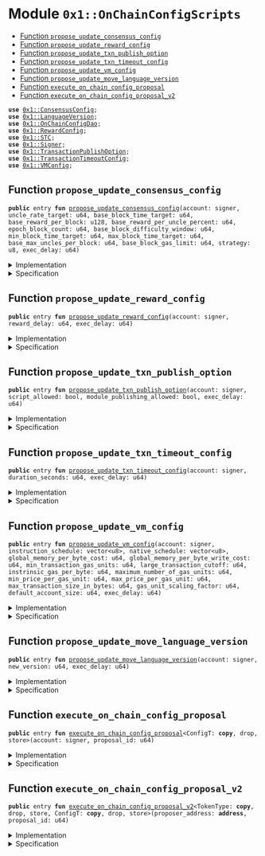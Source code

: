 
<a name="0x1_OnChainConfigScripts"></a>

# Module `0x1::OnChainConfigScripts`



-  [Function `propose_update_consensus_config`](#0x1_OnChainConfigScripts_propose_update_consensus_config)
-  [Function `propose_update_reward_config`](#0x1_OnChainConfigScripts_propose_update_reward_config)
-  [Function `propose_update_txn_publish_option`](#0x1_OnChainConfigScripts_propose_update_txn_publish_option)
-  [Function `propose_update_txn_timeout_config`](#0x1_OnChainConfigScripts_propose_update_txn_timeout_config)
-  [Function `propose_update_vm_config`](#0x1_OnChainConfigScripts_propose_update_vm_config)
-  [Function `propose_update_move_language_version`](#0x1_OnChainConfigScripts_propose_update_move_language_version)
-  [Function `execute_on_chain_config_proposal`](#0x1_OnChainConfigScripts_execute_on_chain_config_proposal)
-  [Function `execute_on_chain_config_proposal_v2`](#0x1_OnChainConfigScripts_execute_on_chain_config_proposal_v2)


<pre><code><b>use</b> <a href="ConsensusConfig.md#0x1_ConsensusConfig">0x1::ConsensusConfig</a>;
<b>use</b> <a href="LanguageVersion.md#0x1_LanguageVersion">0x1::LanguageVersion</a>;
<b>use</b> <a href="OnChainConfigDao.md#0x1_OnChainConfigDao">0x1::OnChainConfigDao</a>;
<b>use</b> <a href="RewardConfig.md#0x1_RewardConfig">0x1::RewardConfig</a>;
<b>use</b> <a href="STC.md#0x1_STC">0x1::STC</a>;
<b>use</b> <a href="Signer.md#0x1_Signer">0x1::Signer</a>;
<b>use</b> <a href="TransactionPublishOption.md#0x1_TransactionPublishOption">0x1::TransactionPublishOption</a>;
<b>use</b> <a href="TransactionTimeoutConfig.md#0x1_TransactionTimeoutConfig">0x1::TransactionTimeoutConfig</a>;
<b>use</b> <a href="VMConfig.md#0x1_VMConfig">0x1::VMConfig</a>;
</code></pre>



<a name="0x1_OnChainConfigScripts_propose_update_consensus_config"></a>

## Function `propose_update_consensus_config`



<pre><code><b>public</b> entry <b>fun</b> <a href="OnChainConfigScripts.md#0x1_OnChainConfigScripts_propose_update_consensus_config">propose_update_consensus_config</a>(account: signer, uncle_rate_target: u64, base_block_time_target: u64, base_reward_per_block: u128, base_reward_per_uncle_percent: u64, epoch_block_count: u64, base_block_difficulty_window: u64, min_block_time_target: u64, max_block_time_target: u64, base_max_uncles_per_block: u64, base_block_gas_limit: u64, strategy: u8, exec_delay: u64)
</code></pre>



<details>
<summary>Implementation</summary>


<pre><code><b>public</b> entry <b>fun</b> <a href="OnChainConfigScripts.md#0x1_OnChainConfigScripts_propose_update_consensus_config">propose_update_consensus_config</a>(
    account: signer,
    uncle_rate_target: u64,
    base_block_time_target: u64,
    base_reward_per_block: u128,
    base_reward_per_uncle_percent: u64,
    epoch_block_count: u64,
    base_block_difficulty_window: u64,
    min_block_time_target: u64,
    max_block_time_target: u64,
    base_max_uncles_per_block: u64,
    base_block_gas_limit: u64,
    strategy: u8,
    exec_delay: u64
) {
    <b>let</b> consensus_config = <a href="ConsensusConfig.md#0x1_ConsensusConfig_new_consensus_config">ConsensusConfig::new_consensus_config</a>(
        uncle_rate_target,
        base_block_time_target,
        base_reward_per_block,
        base_reward_per_uncle_percent,
        epoch_block_count,
        base_block_difficulty_window,
        min_block_time_target,
        max_block_time_target,
        base_max_uncles_per_block,
        base_block_gas_limit,
        strategy
    );
    <a href="OnChainConfigDao.md#0x1_OnChainConfigDao_propose_update">OnChainConfigDao::propose_update</a>&lt;<a href="STC.md#0x1_STC_STC">STC::STC</a>, <a href="ConsensusConfig.md#0x1_ConsensusConfig_ConsensusConfig">ConsensusConfig::ConsensusConfig</a>&gt;(
        &account,
        consensus_config,
        exec_delay
    );
}
</code></pre>



</details>

<details>
<summary>Specification</summary>



<pre><code><b>pragma</b> verify = <b>false</b>;
</code></pre>



</details>

<a name="0x1_OnChainConfigScripts_propose_update_reward_config"></a>

## Function `propose_update_reward_config`



<pre><code><b>public</b> entry <b>fun</b> <a href="OnChainConfigScripts.md#0x1_OnChainConfigScripts_propose_update_reward_config">propose_update_reward_config</a>(account: signer, reward_delay: u64, exec_delay: u64)
</code></pre>



<details>
<summary>Implementation</summary>


<pre><code><b>public</b> entry <b>fun</b> <a href="OnChainConfigScripts.md#0x1_OnChainConfigScripts_propose_update_reward_config">propose_update_reward_config</a>(
    account: signer,
    reward_delay: u64,
    exec_delay: u64
) {
    <b>let</b> reward_config = <a href="RewardConfig.md#0x1_RewardConfig_new_reward_config">RewardConfig::new_reward_config</a>(reward_delay);
    <a href="OnChainConfigDao.md#0x1_OnChainConfigDao_propose_update">OnChainConfigDao::propose_update</a>&lt;<a href="STC.md#0x1_STC_STC">STC::STC</a>, <a href="RewardConfig.md#0x1_RewardConfig_RewardConfig">RewardConfig::RewardConfig</a>&gt;(&account, reward_config, exec_delay);
}
</code></pre>



</details>

<details>
<summary>Specification</summary>



<pre><code><b>pragma</b> verify = <b>false</b>;
</code></pre>



</details>

<a name="0x1_OnChainConfigScripts_propose_update_txn_publish_option"></a>

## Function `propose_update_txn_publish_option`



<pre><code><b>public</b> entry <b>fun</b> <a href="OnChainConfigScripts.md#0x1_OnChainConfigScripts_propose_update_txn_publish_option">propose_update_txn_publish_option</a>(account: signer, script_allowed: bool, module_publishing_allowed: bool, exec_delay: u64)
</code></pre>



<details>
<summary>Implementation</summary>


<pre><code><b>public</b> entry <b>fun</b> <a href="OnChainConfigScripts.md#0x1_OnChainConfigScripts_propose_update_txn_publish_option">propose_update_txn_publish_option</a>(
    account: signer,
    script_allowed: bool,
    module_publishing_allowed: bool,
    exec_delay: u64
) {
    <b>let</b> txn_publish_option = <a href="TransactionPublishOption.md#0x1_TransactionPublishOption_new_transaction_publish_option">TransactionPublishOption::new_transaction_publish_option</a>(
        script_allowed,
        module_publishing_allowed
    );
    <a href="OnChainConfigDao.md#0x1_OnChainConfigDao_propose_update">OnChainConfigDao::propose_update</a>&lt;<a href="STC.md#0x1_STC_STC">STC::STC</a>, <a href="TransactionPublishOption.md#0x1_TransactionPublishOption_TransactionPublishOption">TransactionPublishOption::TransactionPublishOption</a>&gt;(
        &account,
        txn_publish_option,
        exec_delay
    );
}
</code></pre>



</details>

<details>
<summary>Specification</summary>



<pre><code><b>pragma</b> verify = <b>false</b>;
</code></pre>



</details>

<a name="0x1_OnChainConfigScripts_propose_update_txn_timeout_config"></a>

## Function `propose_update_txn_timeout_config`



<pre><code><b>public</b> entry <b>fun</b> <a href="OnChainConfigScripts.md#0x1_OnChainConfigScripts_propose_update_txn_timeout_config">propose_update_txn_timeout_config</a>(account: signer, duration_seconds: u64, exec_delay: u64)
</code></pre>



<details>
<summary>Implementation</summary>


<pre><code><b>public</b> entry <b>fun</b> <a href="OnChainConfigScripts.md#0x1_OnChainConfigScripts_propose_update_txn_timeout_config">propose_update_txn_timeout_config</a>(account: signer,
                                                   duration_seconds: u64,
                                                   exec_delay: u64) {
    <b>let</b> txn_timeout_config = <a href="TransactionTimeoutConfig.md#0x1_TransactionTimeoutConfig_new_transaction_timeout_config">TransactionTimeoutConfig::new_transaction_timeout_config</a>(duration_seconds);
    <a href="OnChainConfigDao.md#0x1_OnChainConfigDao_propose_update">OnChainConfigDao::propose_update</a>&lt;<a href="STC.md#0x1_STC_STC">STC::STC</a>, <a href="TransactionTimeoutConfig.md#0x1_TransactionTimeoutConfig_TransactionTimeoutConfig">TransactionTimeoutConfig::TransactionTimeoutConfig</a>&gt;(
        &account,
        txn_timeout_config,
        exec_delay
    );
}
</code></pre>



</details>

<details>
<summary>Specification</summary>



<pre><code><b>pragma</b> verify = <b>false</b>;
</code></pre>



</details>

<a name="0x1_OnChainConfigScripts_propose_update_vm_config"></a>

## Function `propose_update_vm_config`



<pre><code><b>public</b> entry <b>fun</b> <a href="OnChainConfigScripts.md#0x1_OnChainConfigScripts_propose_update_vm_config">propose_update_vm_config</a>(account: signer, instruction_schedule: vector&lt;u8&gt;, native_schedule: vector&lt;u8&gt;, global_memory_per_byte_cost: u64, global_memory_per_byte_write_cost: u64, min_transaction_gas_units: u64, large_transaction_cutoff: u64, instrinsic_gas_per_byte: u64, maximum_number_of_gas_units: u64, min_price_per_gas_unit: u64, max_price_per_gas_unit: u64, max_transaction_size_in_bytes: u64, gas_unit_scaling_factor: u64, default_account_size: u64, exec_delay: u64)
</code></pre>



<details>
<summary>Implementation</summary>


<pre><code><b>public</b> entry <b>fun</b> <a href="OnChainConfigScripts.md#0x1_OnChainConfigScripts_propose_update_vm_config">propose_update_vm_config</a>(
    account: signer,
    instruction_schedule: vector&lt;u8&gt;,
    native_schedule: vector&lt;u8&gt;,
    global_memory_per_byte_cost: u64,
    global_memory_per_byte_write_cost: u64,
    min_transaction_gas_units: u64,
    large_transaction_cutoff: u64,
    instrinsic_gas_per_byte: u64,
    maximum_number_of_gas_units: u64,
    min_price_per_gas_unit: u64,
    max_price_per_gas_unit: u64,
    max_transaction_size_in_bytes: u64,
    gas_unit_scaling_factor: u64,
    default_account_size: u64,
    exec_delay: u64,
) {
    <b>let</b> vm_config = <a href="VMConfig.md#0x1_VMConfig_new_vm_config">VMConfig::new_vm_config</a>(instruction_schedule,
        native_schedule,
        global_memory_per_byte_cost,
        global_memory_per_byte_write_cost,
        min_transaction_gas_units,
        large_transaction_cutoff,
        instrinsic_gas_per_byte,
        maximum_number_of_gas_units,
        min_price_per_gas_unit,
        max_price_per_gas_unit,
        max_transaction_size_in_bytes,
        gas_unit_scaling_factor,
        default_account_size);
    <a href="OnChainConfigDao.md#0x1_OnChainConfigDao_propose_update">OnChainConfigDao::propose_update</a>&lt;<a href="STC.md#0x1_STC_STC">STC::STC</a>, <a href="VMConfig.md#0x1_VMConfig_VMConfig">VMConfig::VMConfig</a>&gt;(&account, vm_config, exec_delay);
}
</code></pre>



</details>

<details>
<summary>Specification</summary>



<pre><code><b>pragma</b> verify = <b>false</b>;
</code></pre>



</details>

<a name="0x1_OnChainConfigScripts_propose_update_move_language_version"></a>

## Function `propose_update_move_language_version`



<pre><code><b>public</b> entry <b>fun</b> <a href="OnChainConfigScripts.md#0x1_OnChainConfigScripts_propose_update_move_language_version">propose_update_move_language_version</a>(account: signer, new_version: u64, exec_delay: u64)
</code></pre>



<details>
<summary>Implementation</summary>


<pre><code><b>public</b> entry <b>fun</b> <a href="OnChainConfigScripts.md#0x1_OnChainConfigScripts_propose_update_move_language_version">propose_update_move_language_version</a>(account: signer, new_version: u64, exec_delay: u64) {
    <b>let</b> lang_version = <a href="LanguageVersion.md#0x1_LanguageVersion_new">LanguageVersion::new</a>(new_version);
    <a href="OnChainConfigDao.md#0x1_OnChainConfigDao_propose_update">OnChainConfigDao::propose_update</a>&lt;<a href="STC.md#0x1_STC_STC">STC::STC</a>, <a href="LanguageVersion.md#0x1_LanguageVersion_LanguageVersion">LanguageVersion::LanguageVersion</a>&gt;(
        &account,
        lang_version,
        exec_delay
    );
}
</code></pre>



</details>

<details>
<summary>Specification</summary>



<pre><code><b>pragma</b> verify = <b>false</b>;
</code></pre>



</details>

<a name="0x1_OnChainConfigScripts_execute_on_chain_config_proposal"></a>

## Function `execute_on_chain_config_proposal`



<pre><code><b>public</b> entry <b>fun</b> <a href="OnChainConfigScripts.md#0x1_OnChainConfigScripts_execute_on_chain_config_proposal">execute_on_chain_config_proposal</a>&lt;ConfigT: <b>copy</b>, drop, store&gt;(account: signer, proposal_id: u64)
</code></pre>



<details>
<summary>Implementation</summary>


<pre><code><b>public</b> entry <b>fun</b> <a href="OnChainConfigScripts.md#0x1_OnChainConfigScripts_execute_on_chain_config_proposal">execute_on_chain_config_proposal</a>&lt;ConfigT: <b>copy</b> + drop + store&gt;(account: signer, proposal_id: u64) {
    <a href="OnChainConfigDao.md#0x1_OnChainConfigDao_execute">OnChainConfigDao::execute</a>&lt;<a href="STC.md#0x1_STC_STC">STC::STC</a>, ConfigT&gt;(<a href="Signer.md#0x1_Signer_address_of">Signer::address_of</a>(&account), proposal_id);
}
</code></pre>



</details>

<details>
<summary>Specification</summary>



<pre><code><b>pragma</b> verify = <b>false</b>;
</code></pre>



</details>

<a name="0x1_OnChainConfigScripts_execute_on_chain_config_proposal_v2"></a>

## Function `execute_on_chain_config_proposal_v2`



<pre><code><b>public</b> entry <b>fun</b> <a href="OnChainConfigScripts.md#0x1_OnChainConfigScripts_execute_on_chain_config_proposal_v2">execute_on_chain_config_proposal_v2</a>&lt;TokenType: <b>copy</b>, drop, store, ConfigT: <b>copy</b>, drop, store&gt;(proposer_address: <b>address</b>, proposal_id: u64)
</code></pre>



<details>
<summary>Implementation</summary>


<pre><code><b>public</b> entry <b>fun</b> <a href="OnChainConfigScripts.md#0x1_OnChainConfigScripts_execute_on_chain_config_proposal_v2">execute_on_chain_config_proposal_v2</a>&lt;TokenType: <b>copy</b> + drop + store, ConfigT: <b>copy</b> + drop + store&gt;(
    proposer_address: <b>address</b>,
    proposal_id: u64
) {
    <a href="OnChainConfigDao.md#0x1_OnChainConfigDao_execute">OnChainConfigDao::execute</a>&lt;TokenType, ConfigT&gt;(proposer_address, proposal_id);
}
</code></pre>



</details>

<details>
<summary>Specification</summary>



<pre><code><b>pragma</b> verify = <b>false</b>;
</code></pre>



</details>
